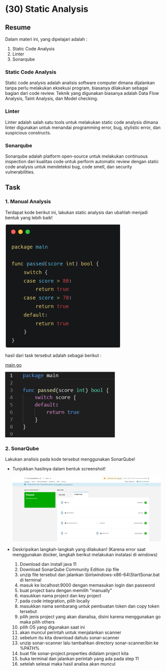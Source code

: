 # (30) Static Analysis

## Resume
Dalam materi ini, yang dipelajari adalah :
1. Static Code Analysis
2. Linter
3. Sonarqube

### Static Code Analysis
Static code analysis adalah analisis software computer dimana dijalankan tanpa perlu melakukan eksekusi program, biasanya dilakukan sebagai bagian dari code review. Teknik yang digunakan biasanya adalah Data Flow Analysis, Taint Analysis, dan Model checking.

### Linter
Linter adalah salah satu tools untuk melakukan static code analysis dimana linter digunakan untuk menandai programming error, bug, stylistic error, dan suspicious constructs.

### Sonarqube
Sonarqube adalah platform open-source untuk melakukan continuous inspection dari kualitas code untuk perform automatic review dengan static code analysis untuk mendeteksi bug, code smell, dan security vulnerabilities.

## Task
### 1. Manual Analysis
Terdapat kode berikut ini, lakukan static analysis dan ubahlah menjadi bentuk yang lebih baik!

<img src="./screenshots/1.jpg">

hasil dari task tersebut adalah sebagai berikut :

[main.go](./praktikum/main.go)

<img src="./screenshots/hasil-1.jpg">

### 2. SonarQube
Lakukan analisis pada kode tersebut menggunakan SonarQube!

- Tunjukkan hasilnya dalam bentuk screenshot!
<br><br><img src="./screenshots/result.jpg" width="700">

- Deskripsikan langkah-langkah yang dilakukan! (Karena error saat menggunakan docker, langkah berikut melakukan instalasi di windows)
  1. Download dan install java 11
  2. Download SonarQube Community Edition zip file
  3. unzip file tersebut dan jalankan \bin\windows-x86-64\StartSonar.bat di terminal
  4. masuk ke localhost:9000 dengan memasukan login dan password
  5. buat project baru dengan memilih "manually"
  6. masukkan nama project dan key project
  7. pada code integration, pilih locally
  8. masukkan nama sembarang untuk pembuatan token dan copy token tersebut
  9. pilih jenis project yang akan dianalisa, disini karena menggunakan go maka pilih others
  10. pilih OS yang digunakan saat ini
  11. akan muncul perintah untuk menjalankan scanner
  12. sebelum itu kita download dahulu sonar-scanner
  13. unzip sonar-scanner lalu tambahkan directory sonar-scanner/bin ke %PATH%
  14. buat file sonar-project.properties didalam project kita
  15. buka terminal dan jalankan perintah yang ada pada step 11
  16. setelah selesai maka hasil analisa akan muncul